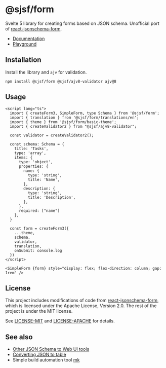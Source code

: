 # @sjsf/form

Svelte 5 library for creating forms based on JSON schema.
Unofficial port of [react-jsonschema-form](https://github.com/rjsf-team/react-jsonschema-form).

- [Documentation](https://x0k.github.io/svelte-jsonschema-form/)
- [Playground](https://x0k.github.io/svelte-jsonschema-form/playground/)

## Installation

Install the library and `ajv` for validation.

```shell
npm install @sjsf/form @sjsf/ajv8-validator ajv@8
```

## Usage

```svelte
<script lang="ts">
  import { createForm3, SimpleForm, type Schema } from '@sjsf/form';
  import { translation } from '@sjsf/form/translations/en';
  import { theme } from '@sjsf/form/basic-theme';
  import { createValidator2 } from "@sjsf/ajv8-validator";

  const validator = createValidator2();

  const schema: Schema = {
    title: 'Tasks',
    type: 'array',
    items: {
      type: 'object',
      properties: {
        name: {
          type: 'string',
          title: 'Name',
        },
        description: {
          type: 'string',
          title: 'Description',
        },
      },
      required: ["name"]
    },
  }

  const form = createForm3({
    ...theme,
    schema,
    validator,
    translation,
    onSubmit: console.log
  })
</script>

<SimpleForm {form} style="display: flex; flex-direction: column; gap: 1rem" />
```

## License

This project includes modifications of code from [react-jsonschema-form](https://github.com/rjsf-team/react-jsonschema-form), which is licensed under the Apache License, Version 2.0.
The rest of the project is under the MIT license.

See [LICENSE-MIT](LICENSE) and [LICENSE-APACHE](LICENSE-APACHE) for details.

## See also

- [Other JSON Schema to Web UI tools](https://json-schema.org/tools?query=&sortBy=name&sortOrder=ascending&groupBy=toolingTypes&licenses=&languages=&drafts=&toolingTypes=schema-to-web-UI)
- [Converting JSON to table](https://github.com/x0k/json-to-table)
- Simple build automation tool [mk](https://github.com/x0k/mk)
